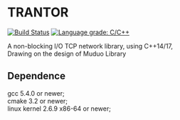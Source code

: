 # TRANTOR

[![Build Status](https://travis-ci.org/an-tao/trantor.svg?branch=master)](https://travis-ci.org/an-tao/trantor)
[![Language grade: C/C++](https://img.shields.io/lgtm/grade/cpp/g/an-tao/trantor.svg?logo=lgtm&logoWidth=18)](https://lgtm.com/projects/g/an-tao/trantor/context:cpp)

A non-blocking I/O TCP network library, using C++14/17,    
Drawing on the design of Muduo Library

## Dependence

gcc 5.4.0 or newer;    
cmake 3.2 or newer;    
linux kernel 2.6.9 x86-64 or newer;
